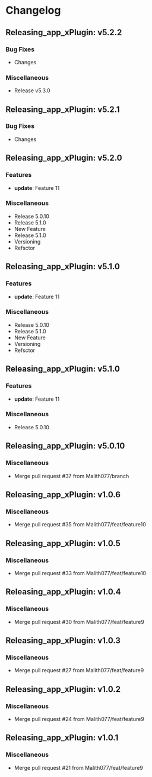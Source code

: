 # Changelog

## Releasing_app_xPlugin: v5.2.2

### Bug Fixes

- Changes

### Miscellaneous

- Release v5.3.0


## Releasing_app_xPlugin: v5.2.1

### Bug Fixes

- Changes


## Releasing_app_xPlugin: v5.2.0

### Features

- **update**: Feature 11

### Miscellaneous

- Release 5.0.10
- Release 5.1.0
- New Feature
- Release 5.1.0
- Versioning
- Refsctor


## Releasing_app_xPlugin: v5.1.0

### Features

- **update**: Feature 11

### Miscellaneous

- Release 5.0.10
- Release 5.1.0
- New Feature
- Versioning
- Refsctor


## Releasing_app_xPlugin: v5.1.0

### Features

- **update**: Feature 11

### Miscellaneous

- Release 5.0.10


## Releasing_app_xPlugin: v5.0.10

### Miscellaneous

- Merge pull request #37 from Malith077/branch


## Releasing_app_xPlugin: v1.0.6

### Miscellaneous

- Merge pull request #35 from Malith077/feat/feature10


## Releasing_app_xPlugin: v1.0.5

### Miscellaneous

- Merge pull request #33 from Malith077/feat/feature10


## Releasing_app_xPlugin: v1.0.4

### Miscellaneous

- Merge pull request #30 from Malith077/feat/feature9


## Releasing_app_xPlugin: v1.0.3

### Miscellaneous

- Merge pull request #27 from Malith077/feat/feature9


## Releasing_app_xPlugin: v1.0.2

### Miscellaneous

- Merge pull request #24 from Malith077/feat/feature9


## Releasing_app_xPlugin: v1.0.1

### Miscellaneous

- Merge pull request #21 from Malith077/feat/feature9
